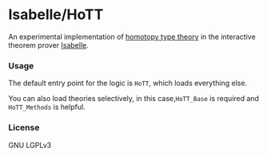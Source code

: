 # Isabelle/HoTT

An experimental implementation of [homotopy type theory](https://en.wikipedia.org/wiki/Homotopy_type_theory) in the interactive theorem prover [Isabelle](https://isabelle.in.tum.de/).

### Usage

The default entry point for the logic is `HoTT`, which loads everything else.

You can also load theories selectively, in this case,`HoTT_Base` is required and `HoTT_Methods` is helpful.

### License

GNU LGPLv3
